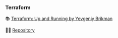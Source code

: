 ### Terraform 

📚 [Terraform: Up and Running by Yevgeniy Brikman](https://learning.oreilly.com/library/view/terraform-up-and/9781098116736/)

👩‍💻 [Repository](https://github.com/brikis98/terraform-up-and-running-code)